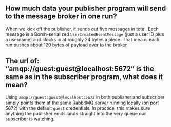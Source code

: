 ## How much data your publisher program will send to the message broker in one run? 
When we kick off the publisher, it sends out five messages in total. Each message is a Borsh-serialized `UserCreatedEventMessage` (just a user ID plus a username) and clocks in at roughly 24 bytes a piece. That means each run pushes about 120 bytes of payload over to the broker.

## The url of: “amqp://guest:guest@localhost:5672” is the same as in the subscriber program, what does it mean?
Using `amqp://guest:guest@localhost:5672` in both publisher and subscriber simply points them at the same RabbitMQ server running locally (on port 5672) with the default `guest` credentials. In practice, this makes sure anything the publisher emits lands straight into the very queue our subscriber is watching.